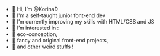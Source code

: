 - 👋 Hi, I’m @KorinaD
- 🐣 I'm a self-taught junior font-end dev
- 🌱 I’m currently improving my skills with HTML/CSS and JS
- 👀 I’m interested in :
- 🥦 eco-conception, 
- 🦄 fancy and original front-end projects, 
- 🦠 and other weird stuffs !
